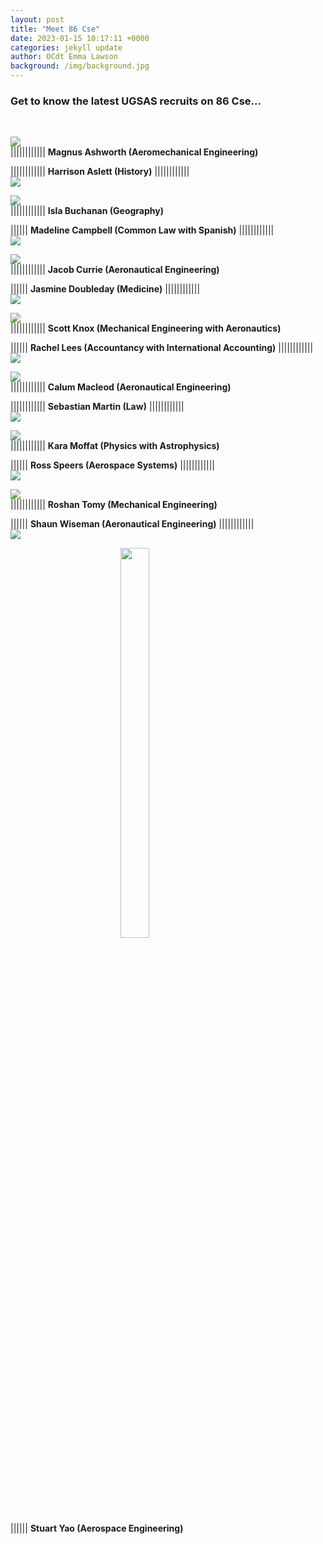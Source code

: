 ```yaml
---
layout: post
title: "Meet 86 Cse"
date: 2023-01-15 10:17:11 +0000
categories: jekyll update
author: OCdt Emma Lawson
background: /img/background.jpg
---
```


### Get to know the latest UGSAS recruits on 86 Cse...

<br>

<img src="/img/MagnusAshworth.jpg"  style="display: block; margin-left: auto; margin-right: auto;"> |||||||||||| **Magnus Ashworth (Aeromechanical Engineering)**

|||||||||||| **Harrison Aslett (History)** |||||||||||| <img src="/img/HarrisonAslett.jpg"  style="display: block; margin-left: auto; margin-right: auto;">

<img src="/img/IslaBuchanan.jpg"  style="display: block; margin-left: auto; margin-right: auto;"> |||||||||||| **Isla Buchanan (Geography)**

|||||| **Madeline Campbell (Common Law with Spanish)** |||||||||||| <img src="/img/MadelineCampbell.jpg"  style="display: block; margin-left: auto; margin-right: auto;">

<img src="/img/JacobCurrie.jpg"  style="display: block; margin-left: auto; margin-right: auto;"> |||||||||||| **Jacob Currie (Aeronautical Engineering)**

|||||| **Jasmine Doubleday (Medicine)** |||||||||||| <img src="/img/JasmineDoubleday.jpg"  style="display: block; margin-left: auto; margin-right: auto;">

<img src="/img/ScottKnox.jpg"  style="display: block; margin-left: auto; margin-right: auto;"> |||||||||||| **Scott Knox (Mechanical Engineering with Aeronautics)**

|||||| **Rachel Lees (Accountancy with International Accounting)** |||||||||||| <img src="/img/RachelLees.jpg"  style="display: block; margin-left: auto; margin-right: auto;">

<img src="/img/CalumMacleod.jpg"  style="display: block; margin-left: auto; margin-right: auto;"> |||||||||||| **Calum Macleod (Aeronautical Engineering)**

|||||||||||| **Sebastian Martin (Law)** |||||||||||| <img src="/img/SebastianMartin.jpg"  style="display: block; margin-left: auto; margin-right: auto;">

<img src="/img/KaraMoffat.jpg"  style="display: block; margin-left: auto; margin-right: auto;"> |||||||||||| **Kara Moffat (Physics with Astrophysics)**

|||||| **Ross Speers (Aerospace Systems)** |||||||||||| <img src="/img/RossSpeers.jpg"  style="display: block; margin-left: auto; margin-right: auto;">

<img src="/img/RoshanTomy.jpg"  style="display: block; margin-left: auto; margin-right: auto;"> |||||||||||| **Roshan Tomy (Mechanical Engineering)**

|||||| **Shaun Wiseman (Aeronautical Engineering)** |||||||||||| <img src="/img/ShaunWiseman.jpg"  style="display: block; margin-left: auto; margin-right: auto;">

<img src="/img/StuartYao.jpeg"  style="display: block; margin-left: auto; margin-right: auto; width:30%; height: 40%;"> |||||| **Stuart Yao (Aerospace Engineering)**
